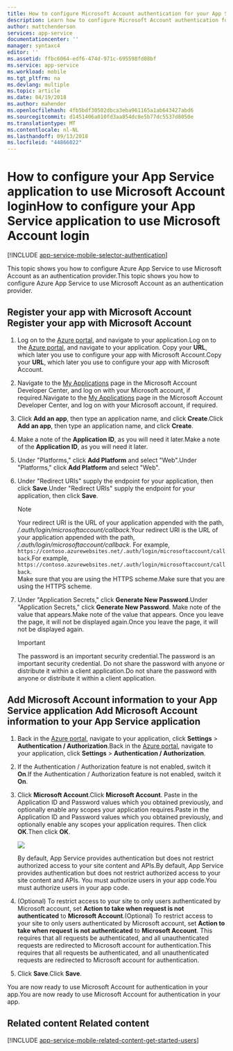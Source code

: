```yaml
---
title: How to configure Microsoft Account authentication for your App Services application
description: Learn how to configure Microsoft Account authentication for your App Services application.
author: mattchenderson
services: app-service
documentationcenter: ''
manager: syntaxc4
editor: ''
ms.assetid: ffbc6064-edf6-474d-971c-695598fd08bf
ms.service: app-service
ms.workload: mobile
ms.tgt_pltfrm: na
ms.devlang: multiple
ms.topic: article
ms.date: 04/19/2018
ms.author: mahender
ms.openlocfilehash: 4fb5bdf30502dbca3eba961165a1ab643427abd6
ms.sourcegitcommit: d1451406a010fd3aa854dc8e5b77dc5537d8050e
ms.translationtype: MT
ms.contentlocale: nl-NL
ms.lasthandoff: 09/13/2018
ms.locfileid: "44866022"
---
```

# <a name="how-to-configure-your-app-service-application-to-use-microsoft-account-login"></a><span data-ttu-id="2dcda-103">How to configure your App Service application to use Microsoft Account login</span><span class="sxs-lookup"><span data-stu-id="2dcda-103">How to configure your App Service application to use Microsoft Account login</span></span>
[!INCLUDE [app-service-mobile-selector-authentication](../../includes/app-service-mobile-selector-authentication.md)]

<span data-ttu-id="2dcda-104">This topic shows you how to configure Azure App Service to use Microsoft Account as an authentication provider.</span><span class="sxs-lookup"><span data-stu-id="2dcda-104">This topic shows you how to configure Azure App Service to use Microsoft Account as an authentication provider.</span></span> 

## <span data-ttu-id="2dcda-105"><a name="register-microsoft-account"> </a>Register your app with Microsoft Account</span><span class="sxs-lookup"><span data-stu-id="2dcda-105"><a name="register-microsoft-account"> </a>Register your app with Microsoft Account</span></span>
1. <span data-ttu-id="2dcda-106">Log on to the [Azure portal], and navigate to your application.</span><span class="sxs-lookup"><span data-stu-id="2dcda-106">Log on to the [Azure portal], and navigate to your application.</span></span> <span data-ttu-id="2dcda-107">Copy your **URL**, which later you use to configure your app with Microsoft Account.</span><span class="sxs-lookup"><span data-stu-id="2dcda-107">Copy your **URL**, which later you use to configure your app with Microsoft Account.</span></span>
2. <span data-ttu-id="2dcda-108">Navigate to the [My Applications] page in the Microsoft Account Developer Center, and log on with your Microsoft account, if required.</span><span class="sxs-lookup"><span data-stu-id="2dcda-108">Navigate to the [My Applications] page in the Microsoft Account Developer Center, and log on with your Microsoft account, if required.</span></span>
3. <span data-ttu-id="2dcda-109">Click **Add an app**, then type an application name, and click **Create**.</span><span class="sxs-lookup"><span data-stu-id="2dcda-109">Click **Add an app**, then type an application name, and click **Create**.</span></span>
4. <span data-ttu-id="2dcda-110">Make a note of the **Application ID**, as you will need it later.</span><span class="sxs-lookup"><span data-stu-id="2dcda-110">Make a note of the **Application ID**, as you will need it later.</span></span> 
5. <span data-ttu-id="2dcda-111">Under "Platforms," click **Add Platform** and select "Web".</span><span class="sxs-lookup"><span data-stu-id="2dcda-111">Under "Platforms," click **Add Platform** and select "Web".</span></span>
6. <span data-ttu-id="2dcda-112">Under "Redirect URIs" supply the endpoint for your application, then click **Save**.</span><span class="sxs-lookup"><span data-stu-id="2dcda-112">Under "Redirect URIs" supply the endpoint for your application, then click **Save**.</span></span> 
   
   > [!NOTE]
   > <span data-ttu-id="2dcda-113">Your redirect URI is the URL of your application appended with the path, */.auth/login/microsoftaccount/callback*.</span><span class="sxs-lookup"><span data-stu-id="2dcda-113">Your redirect URI is the URL of your application appended with the path, */.auth/login/microsoftaccount/callback*.</span></span> <span data-ttu-id="2dcda-114">For example, `https://contoso.azurewebsites.net/.auth/login/microsoftaccount/callback`.</span><span class="sxs-lookup"><span data-stu-id="2dcda-114">For example, `https://contoso.azurewebsites.net/.auth/login/microsoftaccount/callback`.</span></span>   
   > <span data-ttu-id="2dcda-115">Make sure that you are using the HTTPS scheme.</span><span class="sxs-lookup"><span data-stu-id="2dcda-115">Make sure that you are using the HTTPS scheme.</span></span>
   
7. <span data-ttu-id="2dcda-116">Under "Application Secrets," click **Generate New Password**.</span><span class="sxs-lookup"><span data-stu-id="2dcda-116">Under "Application Secrets," click **Generate New Password**.</span></span> <span data-ttu-id="2dcda-117">Make note of the value that appears.</span><span class="sxs-lookup"><span data-stu-id="2dcda-117">Make note of the value that appears.</span></span> <span data-ttu-id="2dcda-118">Once you leave the page, it will not be displayed again.</span><span class="sxs-lookup"><span data-stu-id="2dcda-118">Once you leave the page, it will not be displayed again.</span></span>

    > [!IMPORTANT]
    > <span data-ttu-id="2dcda-119">The password is an important security credential.</span><span class="sxs-lookup"><span data-stu-id="2dcda-119">The password is an important security credential.</span></span> <span data-ttu-id="2dcda-120">Do not share the password with anyone or distribute it within a client application.</span><span class="sxs-lookup"><span data-stu-id="2dcda-120">Do not share the password with anyone or distribute it within a client application.</span></span>

## <span data-ttu-id="2dcda-121"><a name="secrets"> </a>Add Microsoft Account information to your App Service application</span><span class="sxs-lookup"><span data-stu-id="2dcda-121"><a name="secrets"> </a>Add Microsoft Account information to your App Service application</span></span>
1. <span data-ttu-id="2dcda-122">Back in the [Azure portal], navigate to your application, click **Settings** > **Authentication / Authorization**.</span><span class="sxs-lookup"><span data-stu-id="2dcda-122">Back in the [Azure portal], navigate to your application, click **Settings** > **Authentication / Authorization**.</span></span>
2. <span data-ttu-id="2dcda-123">If the Authentication / Authorization feature is not enabled, switch it **On**.</span><span class="sxs-lookup"><span data-stu-id="2dcda-123">If the Authentication / Authorization feature is not enabled, switch it **On**.</span></span>
3. <span data-ttu-id="2dcda-124">Click **Microsoft Account**.</span><span class="sxs-lookup"><span data-stu-id="2dcda-124">Click **Microsoft Account**.</span></span> <span data-ttu-id="2dcda-125">Paste in the Application ID and Password values which you obtained previously, and optionally enable any scopes your application requires.</span><span class="sxs-lookup"><span data-stu-id="2dcda-125">Paste in the Application ID and Password values which you obtained previously, and optionally enable any scopes your application requires.</span></span> <span data-ttu-id="2dcda-126">Then click **OK**.</span><span class="sxs-lookup"><span data-stu-id="2dcda-126">Then click **OK**.</span></span>
   
    ![][1]
   
    <span data-ttu-id="2dcda-127">By default, App Service provides authentication but does not restrict authorized access to your site content and APIs.</span><span class="sxs-lookup"><span data-stu-id="2dcda-127">By default, App Service provides authentication but does not restrict authorized access to your site content and APIs.</span></span> <span data-ttu-id="2dcda-128">You must authorize users in your app code.</span><span class="sxs-lookup"><span data-stu-id="2dcda-128">You must authorize users in your app code.</span></span>
4. <span data-ttu-id="2dcda-129">(Optional) To restrict access to your site to only users authenticated by Microsoft account, set **Action to take when request is not authenticated** to **Microsoft Account**.</span><span class="sxs-lookup"><span data-stu-id="2dcda-129">(Optional) To restrict access to your site to only users authenticated by Microsoft account, set **Action to take when request is not authenticated** to **Microsoft Account**.</span></span> <span data-ttu-id="2dcda-130">This requires that all requests be authenticated, and all unauthenticated requests are redirected to Microsoft account for authentication.</span><span class="sxs-lookup"><span data-stu-id="2dcda-130">This requires that all requests be authenticated, and all unauthenticated requests are redirected to Microsoft account for authentication.</span></span>
5. <span data-ttu-id="2dcda-131">Click **Save**.</span><span class="sxs-lookup"><span data-stu-id="2dcda-131">Click **Save**.</span></span>

<span data-ttu-id="2dcda-132">You are now ready to use Microsoft Account for authentication in your app.</span><span class="sxs-lookup"><span data-stu-id="2dcda-132">You are now ready to use Microsoft Account for authentication in your app.</span></span>

## <span data-ttu-id="2dcda-133"><a name="related-content"> </a>Related content</span><span class="sxs-lookup"><span data-stu-id="2dcda-133"><a name="related-content"> </a>Related content</span></span>
[!INCLUDE [app-service-mobile-related-content-get-started-users](../../includes/app-service-mobile-related-content-get-started-users.md)]

<!-- Images. -->

[0]: ./media/app-service-mobile-how-to-configure-microsoft-authentication/app-service-microsoftaccount-redirect.png
[1]: ./media/app-service-mobile-how-to-configure-microsoft-authentication/mobile-app-microsoftaccount-settings.png

<!-- URLs. -->

[My Applications]: http://go.microsoft.com/fwlink/p/?LinkId=262039
[Azure portal]: https://portal.azure.com/
